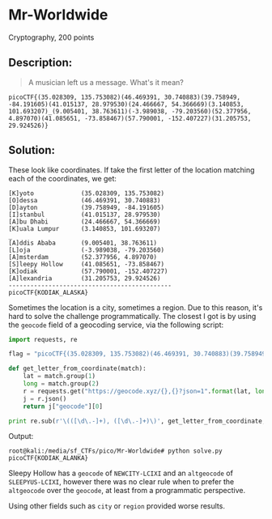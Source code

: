 # Mr-Worldwide
Cryptography, 200 points

## Description:
> A musician left us a message. What's it mean?

```
picoCTF{(35.028309, 135.753082)(46.469391, 30.740883)(39.758949, -84.191605)(41.015137, 28.979530)(24.466667, 54.366669)(3.140853, 101.693207)_(9.005401, 38.763611)(-3.989038, -79.203560)(52.377956, 4.897070)(41.085651, -73.858467)(57.790001, -152.407227)(31.205753, 29.924526)}
```

## Solution: 

These look like coordinates. If take the first letter of the location matching each of the coordinates, we get:

```
[K]yoto             (35.028309, 135.753082)
[O]dessa            (46.469391, 30.740883)
[D]ayton            (39.758949, -84.191605)
[I]stanbul          (41.015137, 28.979530)
[A]bu Dhabi         (24.466667, 54.366669)
[K]uala Lumpur      (3.140853, 101.693207)
_
[A]ddis Ababa       (9.005401, 38.763611)
[L]oja              (-3.989038, -79.203560)
[A]msterdam         (52.377956, 4.897070)
[S]leepy Hollow     (41.085651, -73.858467)
[K]odiak            (57.790001, -152.407227)
[A]lexandria        (31.205753, 29.924526)
---------------------------------------------
picoCTF{KODIAK_ALASKA}
```

Sometimes the location is a city, sometimes a region.
Due to this reason, it's hard to solve the challenge programmatically. The closest I got is by using the `geocode` field of a geocoding service, via the following script:

```python
import requests, re

flag = "picoCTF{(35.028309, 135.753082)(46.469391, 30.740883)(39.758949, -84.191605)(41.015137, 28.979530)(24.466667, 54.366669)(3.140853, 101.693207)_(9.005401, 38.763611)(-3.989038, -79.203560)(52.377956, 4.897070)(41.085651, -73.858467)(57.790001, -152.407227)(31.205753, 29.924526)}"

def get_letter_from_coordinate(match):
    lat = match.group(1)
    long = match.group(2)
    r = requests.get("https://geocode.xyz/{},{}?json=1".format(lat, long))
    j = r.json()
    return j["geocode"][0]

print re.sub(r'\(([\d\.-]+), ([\d\.-]+)\)', get_letter_from_coordinate, flag)
```

Output:
```console
root@kali:/media/sf_CTFs/pico/Mr-Worldwide# python solve.py
picoCTF{KODIAK_ALANKA}
```

Sleepy Hollow has a `geocode` of `NEWCITY-LCIXI` and an `altgeocode` of `SLEEPYUS-LCIXI`, however there was no clear rule when to prefer the `altgeocode` over the `geocode`, at least from a programmatic perspective.

Using other fields such as `city` or `region` provided worse results.